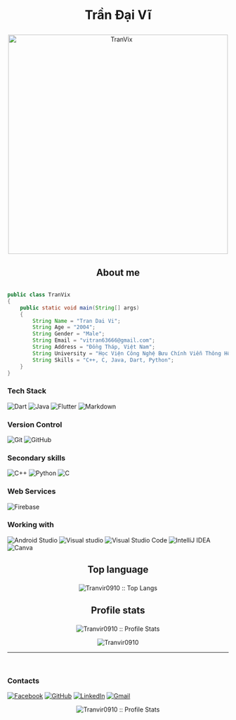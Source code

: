 # <p align="center" color="red">Trần Đại Vĩ</p>

<p align="center">
	<a href="https://github.com/Tranvir0910">
	<img src="https://giffiles.alphacoders.com/382/3824.gif" width = "500" alt="TranVix">
	</a>
</p>

<h2 align="center">About me</h2>

```Java

public class TranVix
{
    public static void main(String[] args)
    {
        String Name = "Tran Dai Vi";
        String Age = "2004";
        String Gender = "Male";
        String Email = "vitran63666@gmail.com";
        String Address = "Đồng Tháp, Việt Nam";
        String University = "Học Viện Công Nghệ Bưu Chính Viễn Thông Hồ Chí Minh - PTITHCM";
        String Skills = "C++, C, Java, Dart, Python";
    }
}

```
### Tech Stack
![Dart](https://img.shields.io/badge/dart-%230175C2.svg?style=for-the-badge&logo=dart&logoColor=white)
![Java](https://img.shields.io/static/v1?style=for-the-badge&message=Java&color=bd9117&logo=openjdk&logoColor=FFFFFF&label=)
![Flutter](https://img.shields.io/badge/Flutter-%2302569B.svg?style=for-the-badge&logo=Flutter&logoColor=white)
![Markdown](https://img.shields.io/static/v1?style=for-the-badge&message=Markdown&color=FFFFFF&logo=Markdown&logoColor=000000&label=)

### Version Control
![Git](https://img.shields.io/static/v1?style=for-the-badge&message=Git&color=F05032&logo=Git&logoColor=FFFFFF&label=)
![GitHub](https://img.shields.io/badge/github-%23121011.svg?style=for-the-badge&logo=github&logoColor=white)

### Secondary skills
![C++](https://img.shields.io/static/v1?style=for-the-badge&message=C%2B%2B&color=00599C&logo=C%2B%2B&logoColor=FFFFFF&label=)
![Python](https://img.shields.io/static/v1?style=for-the-badge&message=Python&color=3776AB&logo=Python&logoColor=FFFFFF&label=)
![C](https://img.shields.io/static/v1?style=for-the-badge&message=C&color=729ACF&logo=C&logoColor=FFFFFF&label=)

### Web Services
![Firebase](https://img.shields.io/static/v1?style=for-the-badge&message=Firebase&color=302000&logo=Firebase&logoColor=e09200&label=)

### Working with
![Android Studio](https://img.shields.io/static/v1?style=for-the-badge&message=Android+Studio&color=0e2e1d&logo=Android+Studio&logoColor=3DDC84&label=)
![Visual studio](https://img.shields.io/badge/Visual%20studio-2A1B3F?logo=visual+studio&logoColor=975fdc&style=for-the-badge)
![Visual Studio Code](https://img.shields.io/badge/Visual%20Studio%20Code-0078d7.svg?style=for-the-badge&logo=visual-studio-code&logoColor=white)
![IntelliJ IDEA](https://img.shields.io/badge/IntelliJIDEA-000000.svg?style=for-the-badge&logo=intellij-idea&logoColor=white)
![Canva](https://img.shields.io/badge/Canva-%2300C4CC.svg?style=for-the-badge&logo=Canva&logoColor=white)

## <p align="center">Top language</p>

<p align="center"><img src="https://github-readme-stats.vercel.app/api/top-langs/?username=Tranvir0910&langs_count=10&theme=tokyonight&layout=compact" alt="Tranvir0910 :: Top Langs" /></p>

## <p align="center">Profile stats</p>

<p align="center"><img src="https://github-readme-stats.vercel.app/api?username=Tranvir0910&show_icons=true&theme=tokyonight" alt="Tranvir0910 :: Profile Stats" /></p>

<p align="center">
   <img  src="https://github-readme-streak-stats.herokuapp.com/?user=Tranvir0910&show_icons=true&theme=tokyonight" alt="Tranvir0910" />
</p>

<hr>
<br>

### Contacts
[![Facebook](https://img.shields.io/badge/Facebook-%231877F2.svg?style=for-the-badge&logo=Facebook&logoColor=white)](https://www.facebook.com/virrein)
[![GitHub](https://img.shields.io/badge/github-%23121011.svg?style=for-the-badge&logo=github&logoColor=white)](https://github.com/Tranvir0910)
[![LinkedIn](https://img.shields.io/badge/linkedin-%230077B5.svg?style=for-the-badge&logo=linkedin&logoColor=white)](https://www.linkedin.com/in/tranvir)
[![Gmail](https://img.shields.io/badge/Gmail-D14836?style=for-the-badge&logo=gmail&logoColor=white)](mailto:vitran63666@gmail.com)

<p align="center"><img src="https://media.giphy.com/media/3ohs7KViF6rA4aan5u/giphy.gif" alt="Tranvir0910 :: Profile Stats" /></p>
